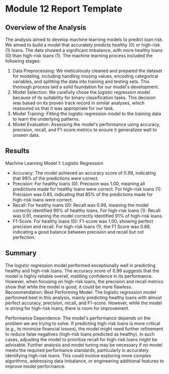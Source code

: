 # Module 12 Report Template

## Overview of the Analysis

The analysis aimed to develop machine learning models to predict loan risk. We aimed to build a model that accurately predicts healthy (0) or high-risk (1) loans. The data showed a significant imbalance, with more healthy loans (0) than high-risk loans (1).
The machine learning process included the following stages:
1. Data Preprocessing: We meticulously cleaned and prepared the dataset for modeling, including handling missing values, encoding categorical variables, and splitting the data into training and testing sets. This thorough process laid a solid foundation for our model's development.
2. Model Selection: We carefully chose the logistic regression model because of its suitability for binary classification tasks. This decision was based on its proven track record in similar analyses, which reassured us that it was appropriate for our task.
3. Model Training: Fitting the logistic regression model to the training data to learn the underlying patterns.
4. Model Evaluation: Assessing the model's performance using accuracy, precision, recall, and F1-score metrics to ensure it generalizes well to unseen data.


## Results

Machine Learning Model 1: Logistic Regression
- Accuracy: The model achieved an accuracy score of 0.99, indicating that 99% of the predictions were correct.
- Precision:
  For healthy loans (0): Precision was 1.00, meaning all predictions made for healthy loans were correct.
  For high-risk loans (1): Precision was 0.85, indicating that 85% of the predictions made for high-risk loans were correct.
- Recall:
  For healthy loans (0): Recall was 0.99, meaning the model correctly identified 99% of healthy loans.
  For high-risk loans (1): Recall was 0.91, meaning the model correctly identified 91% of high-risk loans.
- F1-Score:
  For healthy loans (0): F1-score was 1.00, showing perfect precision and recall.
  For high-risk loans (1), the F1 Score was 0.88, indicating a good balance between precision and recall but not perfection.


## Summary

The logistic regression model performed exceptionally well in predicting healthy and high-risk loans. The accuracy score of 0.99 suggests that the model is highly reliable overall, instilling confidence in its performance. However, when focusing on high-risk loans, the precision and recall metrics show that while the model is good, it could be more flawless.
Recommendation:
Best Performing Model: The logistic regression model performed best in this analysis, mainly predicting healthy loans with almost perfect accuracy, precision, recall, and F1-score. However, while the model is strong for high-risk loans, there is room for improvement.

Performance Dependence: The model's performance depends on the problem we are trying to solve. If predicting high-risk loans is more critical (e.g., to minimize financial losses), the model might need further refinement to reduce false negatives (high-risk loans predicted as healthy). In such cases, adjusting the model to prioritize recall for high-risk loans might be advisable.
Further analysis and model tuning may be necessary if no model meets the required performance standards, particularly in accurately identifying high-risk loans. This could involve exploring more complex algorithms, addressing data imbalance, or engineering additional features to improve model performance.